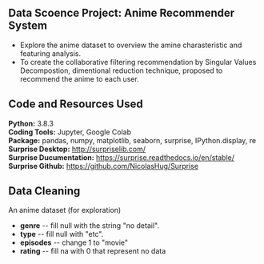 ## Data Scoence Project: Anime Recommender System
* Explore the anime dataset to overview the amine charasteristic and featuring analysis.
* To create the collaborative filtering recommendation by Singular Values Decompostion, dimentional reduction technique, proposed to recommend the anime to each user.

## Code and Resources Used
__Python:__ 3.8.3                                                                                                                                  
__Coding Tools:__ Jupyter, Google Colab                                                                                       
__Package:__ pandas, numpy, matplotlib, seaborn, surprise, IPython.display, re                                                                                 
__Surprise Desktop:__ http://surpriselib.com/                                                                                                       
__Surprise Ducumentation:__ https://surprise.readthedocs.io/en/stable/                                                                        
__Surprise Github:__ https://github.com/NicolasHug/Surprise

## Data Cleaning
An anime dataset (for exploration)
* __genre__ -- fill null with the string "no detail".
* __type__ -- fill null with "etc".
* __episodes__ -- change 1 to "movie"
* __rating__ -- fill na with 0 that represent no data

